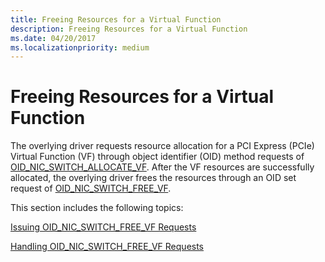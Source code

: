 ```yaml
---
title: Freeing Resources for a Virtual Function
description: Freeing Resources for a Virtual Function
ms.date: 04/20/2017
ms.localizationpriority: medium
---
```


# Freeing Resources for a Virtual Function


The overlying driver requests resource allocation for a PCI Express (PCIe) Virtual Function (VF) through object identifier (OID) method requests of [OID\_NIC\_SWITCH\_ALLOCATE\_VF](./oid-nic-switch-allocate-vf.md). After the VF resources are successfully allocated, the overlying driver frees the resources through an OID set request of [OID\_NIC\_SWITCH\_FREE\_VF](./oid-nic-switch-free-vf.md).

This section includes the following topics:

[Issuing OID\_NIC\_SWITCH\_FREE\_VF Requests](issuing-oid-nic-switch-allocate-vf-requests.md)

[Handling OID\_NIC\_SWITCH\_FREE\_VF Requests](handling-oid-nic-switch-allocate-vf-requests.md)

 


